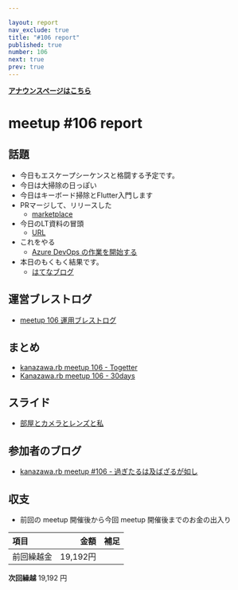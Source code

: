 ```yaml
---

layout: report
nav_exclude: true
title: "#106 report"
published: true
number: 106
next: true
prev: true
---
```


<div style="text-align: left;"><a href="/106/"><strong>アナウンスページはこちら</strong></a></div>

# meetup #106 report

## 話題

* 今日もエスケープシーケンスと格闘する予定です。
* 今日は大掃除の日っぽい
* 今日はキーボード掃除とFlutter入門します
* PRマージして、リリースした
  + [marketplace](https://github.com/marketplace/actions/auto-assign-action)
* 今日のLT資料の冒頭
  + [URL](https://twitter.com/skn_ton10_v1/status/1406127236298674176)
* これをやる
  + [Azure DevOps の作業を開始する](https://docs.microsoft.com/ja-jp/learn/paths/evolve-your-devops-practices/)
* 本日のもくもく結果です。
  + [はてなブログ](https://satoru-takeuchi.hatenablog.com/entry/2021/06/19/161745)

## 運営ブレストログ

* [meetup 106 運用ブレストログ](https://github.com/kanazawarb/meetup/wiki/meetup-106-%E9%81%8B%E7%94%A8%E3%83%96%E3%83%AC%E3%82%B9%E3%83%88%E3%83%AD%E3%82%B0)

## まとめ

* [kanazawa.rb meetup 106 - Togetter](https://togetter.com/li/1736182)
* [Kanazawa.rb meetup 106 - 30days](https://30d.jp/kzrb/96)

## スライド

* [部屋とカメラとレンズと私](https://speakerdeck.com/sat/bu-wu-tokameratorenzutosi)

## 参加者のブログ

* [kanazawa\.rb meetup \#106 \- 過ぎたるは及ばざるが如し](https://cotton-desu.hatenablog.com/entry/2021/07/04/112410)

## 収支

* 前回の meetup 開催後から今回 meetup 開催後までのお金の出入り

|項目                           |金額         |補足                                               |
|:------------------------------|------------:|:--------------------------------------------------|
| 前回繰越金                    |    19,192円 |                                                   |

**次回繰越**  19,192 円
